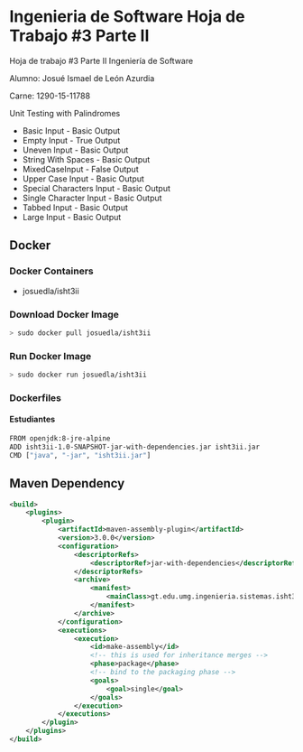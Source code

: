 # Ingenieria de Software Hoja de Trabajo #3 Parte II
Hoja de trabajo #3 Parte II Ingeniería de Software


 Alumno: Josué Ismael de León Azurdia
 
 Carne: 1290-15-11788

Unit Testing with Palindromes
- Basic Input - Basic Output
- Empty Input - True Output
- Uneven Input - Basic Output
- String With Spaces - Basic Output
- MixedCaseInput - False Output
- Upper Case Input - Basic Output
- Special Characters Input - Basic Output
- Single Character Input - Basic Output
- Tabbed Input - Basic Output
- Large Input - Basic Output

## Docker
### Docker Containers
* josuedla/isht3ii

### Download Docker Image
```sh
> sudo docker pull josuedla/isht3ii
```

### Run Docker Image 
```sh
> sudo docker run josuedla/isht3ii
```

### Dockerfiles
#### Estudiantes
```sh
FROM openjdk:8-jre-alpine
ADD isht3ii-1.0-SNAPSHOT-jar-with-dependencies.jar isht3ii.jar
CMD ["java", "-jar", "isht3ii.jar"]
```

## Maven Dependency
```xml
<build>
    <plugins>
        <plugin>
            <artifactId>maven-assembly-plugin</artifactId>
            <version>3.0.0</version>
            <configuration>
                <descriptorRefs>
                    <descriptorRef>jar-with-dependencies</descriptorRef>
                </descriptorRefs>
                <archive>
                    <manifest>
                        <mainClass>gt.edu.umg.ingenieria.sistemas.isht3ii.main</mainClass>
                    </manifest>
                </archive>
            </configuration>
            <executions>
                <execution>
                    <id>make-assembly</id>
                    <!-- this is used for inheritance merges -->
                    <phase>package</phase>
                    <!-- bind to the packaging phase -->
                    <goals>
                        <goal>single</goal>
                    </goals>
                </execution>
            </executions>
        </plugin>
    </plugins>
</build>
```
